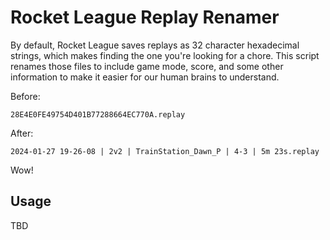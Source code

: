 # Rocket League Replay Renamer

By default, Rocket League saves replays as 32 character hexadecimal strings, which makes finding the one you're looking for a chore. This script renames those files to include game mode, score, and some other information to make it easier for our human brains to understand.

Before:

```
28E4E0FE49754D401B77288664EC770A.replay
```

After:

```
2024-01-27 19-26-08 | 2v2 | TrainStation_Dawn_P | 4-3 | 5m 23s.replay
```

Wow!

## Usage

TBD
